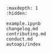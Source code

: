 ```{include} ../README.md
```

```{include} ../CHANGELOG.md
```

```{toctree}
:maxdepth: 1
:hidden:

example.ipynb
changelog.md
contributing.md
conduct.md
autoapi/index
```